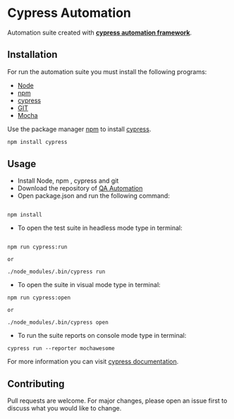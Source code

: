 # Cypress Automation

Automation suite created with [**cypress automation framework**]((https://www.cypress.io)).

## Installation

For run the automation suite you must install the following programs:

- [Node](https://nodejs.org/en/)
- [npm](https://docs.npmjs.com/downloading-and-installing-node-js-and-npm)
- [cypress](https://www.cypress.io)
- [GIT](https://github.com)
- [Mocha](https://www.npmjs.com/package/mochawesome)

Use the package manager [npm](https://docs.npmjs.com/downloading-and-installing-node-js-and-npm) to install [cypress](https://www.cypress.io).

```bash
npm install cypress
```

## Usage

- Install Node, npm , cypress and git
- Download the repository of [QA Automation](https://github.com/marcomatutehn/qa-automation)
- Open package.json and run the following command:
```

npm install

```
- To open the test suite in headless mode type in terminal:

```

npm run cypress:run

or

./node_modules/.bin/cypress run

```
- To open the suite in visual mode type in terminal:

```
npm run cypress:open

or

./node_modules/.bin/cypress open

```

- To run the suite reports on console mode type in terminal:

```
cypress run --reporter mochawesome
```


For more information you can visit [cypress documentation](https://docs.cypress.io/guides/guides/command-line#Installation).


## Contributing
Pull requests are welcome. For major changes, please open an issue first to discuss what you would like to change.

